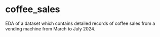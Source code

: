 # coffee_sales

EDA of a dataset which contains detailed records of coffee sales from a vending machine from March to July 2024.
